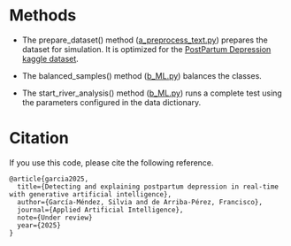 
# Methods

- The prepare_dataset() method ([a_preprocess_text.py](a_preprocess_text.py)) prepares the dataset for simulation. It is optimized for the [PostPartum Depression kaggle dataset](https://www.kaggle.com/datasets/parvezalmuqtadir2348/postpartum-depression?select=post+natal+data.csv).

- The balanced_samples() method ([b_ML.py](b_ML.py)) balances the classes.

- The start_river_analysis() method ([b_ML.py](b_ML.py)) runs a complete test using the parameters configured in the data dictionary.


# Citation
If you use this code, please cite the following reference.
```text
@article{garcia2025,
  title={Detecting and explaining postpartum depression in real-time with generative artificial intelligence},
  author={García-Méndez, Silvia and de Arriba-Pérez, Francisco},
  journal={Applied Artificial Intelligence},
  note={Under review}
  year={2025}
}
```
